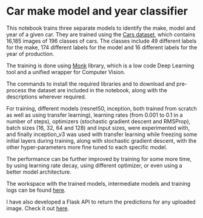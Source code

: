 # Car make model and year classifier
This notebook trains three separate models to identify the make, model and year of a given car. They are trained using the [Cars dataset](https://ai.stanford.edu/~jkrause/cars/car_dataset.html), which contains 16,185 images of 196 classes of cars. The classes include 49 different labels for the make, 174 different labels for the model and 16 different labels for the year of production.

The training is done using [Monk](https://github.com/Tessellate-Imaging/monk_v1) library, which is a low code Deep Learning tool and a unified wrapper for Computer Vision.

The commands to install the required libraries and to download and pre-process the dataset are included in the notebook, along with the descriptions wherever required.

For training, different models (resnet50, inception, both trained from scratch as well as using transfer learning), learning rates (from 0.001 to 0.1 in a number of steps), optimizers (stochastic gradient descent and RMSProp), batch sizes (16, 32, 64 and 128) and input sizes, were experimented with, and finally inception_v3 was used with transfer learning while freezing some initial layers during training, along with stochastic gradient descent, with the other hyper-parameters more fine tuned to each specific model.

The performance can be further improved by training for some more time, by using learning rate decay, using different optimizer, or even using a better model architecture.

The workspace with the trained models, intermediate models and training logs can be found [here](https://drive.google.com/drive/folders/13BeQqmqzZYHTrLfer_tPswU79sYJEcjN?usp=sharing).

I have also developed a Flask API to return the predictions for any uploaded image. Check it out [here](https://github.com/PiyushM1/Car-classification-API).
